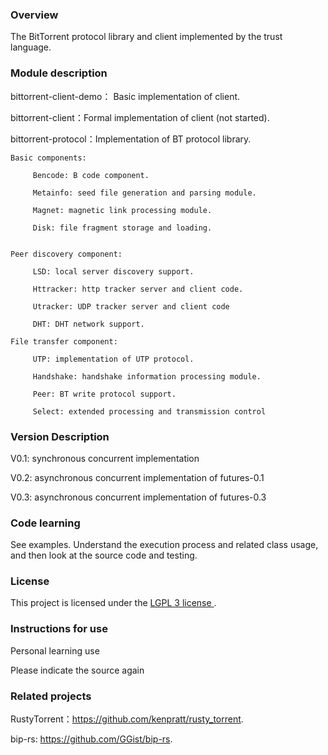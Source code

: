 ### Overview

The BitTorrent protocol library and client implemented by the trust language.


### Module description

bittorrent-client-demo： Basic implementation of client.

bittorrent-client：Formal implementation of client (not started).

bittorrent-protocol：Implementation of BT protocol library.

    Basic components:

         Bencode: B code component.

         Metainfo: seed file generation and parsing module.

         Magnet: magnetic link processing module.

         Disk: file fragment storage and loading.


    Peer discovery component:
  
         LSD: local server discovery support.

         Httracker: http tracker server and client code.

         Utracker: UDP tracker server and client code

         DHT: DHT network support.

    File transfer component:

         UTP: implementation of UTP protocol.

         Handshake: handshake information processing module.

         Peer: BT write protocol support.

         Select: extended processing and transmission control


### Version Description

  V0.1: synchronous concurrent implementation

  V0.2: asynchronous concurrent implementation of futures-0.1

  V0.3: asynchronous concurrent implementation of futures-0.3


### Code learning

See examples. Understand the execution process and related class usage, and then look at the source code and testing.


### License

This project is licensed under the [ LGPL 3 license ].

[ LGPL 3 license ]: https://github.com/xin-water/bittorrent-project/blob/master/LICENSE


### Instructions for use

Personal learning use

Please indicate the source again


### Related projects

RustyTorrent：https://github.com/kenpratt/rusty_torrent.

bip-rs: https://github.com/GGist/bip-rs.
